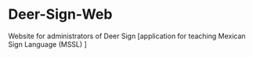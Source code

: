 # Deer-Sign-Web
Website for administrators of Deer Sign [application for teaching Mexican Sign Language (MSSL) ]
